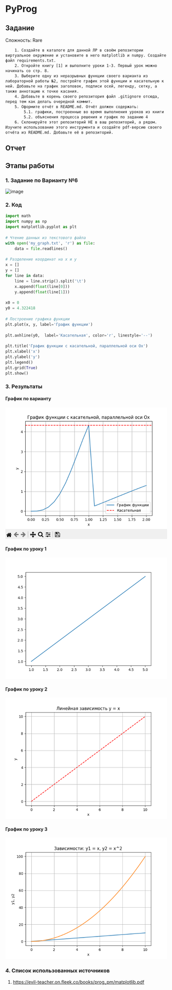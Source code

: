 # PyProg

## Задание 
Сложность:
    Rare
        
        1. Создайте в каталоге для данной ЛР в своём репозитории виртуальное окружение и установите в него matplotlib и numpy. Создайте файл requirements.txt.
        2. Откройте книгу [1] и выполните уроки 1-3. Первый урок можно начинать со стр. 8.
        3. Выберите одну из неразрывных функции своего варианта из лабораторной работы №2, постройте график этой функции и касательную к ней. Добавьте на график заголовок, подписи осей, легенду, сетку, а также аннотацию к точке касания.
        4. Добавьте в корень своего репозитория файл .gitignore отсюда, перед тем как делать очередной коммит.
        5. Оформите отчёт в README.md. Отчёт должен содержать:
            5.1. графики, построенные во время выполнения уроков из книги
            5.2. объяснения процесса решения и график по заданию 4
        6. Склонируйте этот репозиторий НЕ в ваш репозиторий, а рядом. Изучите использование этого инструмента и создайте pdf-версию своего отчёта из README.md. Добавьте её в репозиторий.
## Отчет

## Этапы работы
### 1. Задание по Варианту №6

![image](https://github.com/Yoriichi2222/laaaaba5/assets/144006074/205a6a3e-d74d-4d13-8257-7659a6adfa0c)


### 2. Код
```python
import math
import numpy as np
import matplotlib.pyplot as plt

# Чтение данных из текстового файла
with open('my_graph.txt', 'r') as file:
    data = file.readlines()

# Разделение координат на x и y
x = []
y = []
for line in data:
    line = line.strip().split('\t')
    x.append(float(line[0]))
    y.append(float(line[1]))

x0 = 0
y0 = 4.322418

# Построение графика функции
plt.plot(x, y, label='График функции')

plt.axhline(y0,  label='Касательная', color='r', linestyle='--')

plt.title('График функции с касательной, параллельной оси Ox')
plt.xlabel('x')
plt.ylabel('y')
plt.legend()
plt.grid(True)
plt.show()
```

### 3. Результаты
#### График по варианту
![Alt text](image_2023-12-10_18-43-24.png)
#### График по уроку 1
![Alt text](image-1.png)
#### График по уроку 2
![Alt text](image-2.png)
#### График по уроку 3
![Alt text](image-3.png)

### 4. Список использованных источников 
1. https://evil-teacher.on.fleek.co/books/prog_pm/matplotlib.pdf
